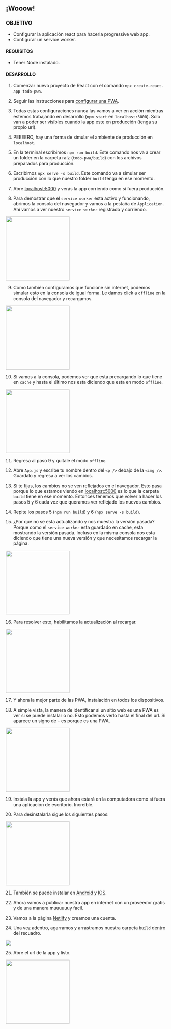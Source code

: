 ## ¡Wooow!

### OBJETIVO
- Configurar la aplicación react para hacerla progressive web app.
- Configurar un service worker.

#### REQUISITOS 
- Tener Node instalado.

#### DESARROLLO

1. Comenzar nuevo proyecto de React con el comando `npx create-react-app todo-pwa`.

2. Seguir las instrucciones para [configurar una PWA](../../BuenasPracticas/PWA/Readme.md).

3. Todas estas configuraciones nunca las vamos a ver en acción mientras estemos trabajando en desarrollo (`npm start` en `localhost:3000`). Solo van a poder ser visibles cuando la app este en producción (tenga su propio url).

4. PEEEERO, hay una forma de simular el ambiente de producción en `localhost`.

5. En la terminal escribimos `npm run build`. Este comando nos va a crear un folder en la carpeta raíz (`todo-pwa/build`) con los archivos preparados para producción.

6. Escribimos `npx serve -s build`. Este comando va a simular ser producción con lo que nuestro folder `build` tenga en ese momento.

7. Abre [localhost:5000](http://localhost:5000/) y verás la app corriendo como si fuera producción.

8. Para demostrar que el `service worker` esta activo y funcionando, abrimos la consola del navegador y vamos a la pestaña de `Application`. Ahí vamos a ver nuestro `service worker` registrado y corriendo.
<img src="./public/1.png" width="200">

9. Como también configuramos que funcione sin internet, podemos simular esto en la consola de igual forma. Le damos click a `offline` en la consola del navegador y recargamos.
<img src="./public/2.png" width="200">

10. Si vamos a la consola, podemos ver que esta precargando lo que tiene en `cache` y hasta el último nos esta diciendo que esta en modo `offline`.
<img src="./public/3.png" width="200">

11. Regresa al paso 9 y quítale el modo `offline`.

12. Abre `App.js` y escribe tu nombre dentro del `<p />` debajo de la `<img />`. Guardalo y regresa a ver los cambios.

13. Si te fijas, los cambios no se ven reflejados en el navegador. Esto pasa porque lo que estamos viendo en [localhost:5000](http://localhost:5000/) es lo que la carpeta `build` tiene en ese momento. Entonces tenemos que volver a hacer los pasos 5 y 6 cada vez que queramos ver reflejado los nuevos cambios.

14. Repite los pasos 5 (`npm run build`) y 6 (`npx serve -s build`).

15. ¿Por qué no se esta actualizando y nos muestra la versión pasada? Porque como el `service worker` esta guardado en cache, esta mostrando la versión pasada. Incluso en la misma consola nos esta diciendo que tiene una nueva versión y que necesitamos recargar la página.
<img src="./public/4.png" width="200">

16. Para resolver esto, habilitamos la actualización al recargar.
<img src="./public/5.png" width="200">

17. Y ahora la mejor parte de las PWA, instalación en todos los dispositivos.

18. A simple vista, la manera de identificar si un sitio web es una PWA es ver si se puede instalar o no. Esto podemos verlo hasta el final del url. Si aparece un signo de `+` es porque es una PWA.
<img src="./public/6.png" width="200">

19. Instala la app y verás que ahora estará en la computadora como si fuera una aplicación de escritorio. Increible.

20. Para desinstalarla sigue los siguientes pasos:
<img src="./public/7.png" width="200">

21. También se puede instalar en [Android](https://www.youtube.com/watch?v=kUsqZ9NYB2Y) y [IOS](https://www.youtube.com/watch?v=qtrRqzbXFtE).

22. Ahora vamos a publicar nuestra app en internet con un proveedor gratis y de una manera muuuuuuy facil.

23. Vamos a la página [Netlify](https://www.netlify.com/) y creamos una cuenta.

24. Una vez adentro, agarramos y arrastramos nuestra carpeta `build` dentro del recuadro.
<img src="./public/8.gif">

25. Abre el url de la app y listo.
<img src="./public/9.png" width="200">

